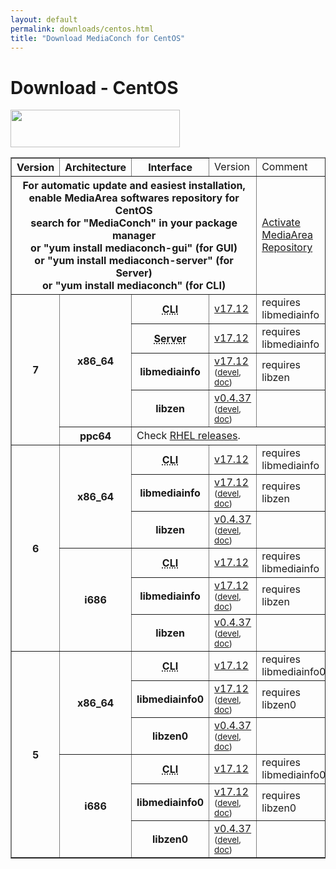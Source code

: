 ```yaml
---
layout: default
permalink: downloads/centos.html
title: "Download MediaConch for CentOS"
---
```


# Download - CentOS

<img src="/MediaConch/images/CentOS.png" width="271" height="60"><br />

<table border="1">
<thead>
<tr class="table-header">
    <th>Version</th>
    <th>Architecture</th>
    <th>Interface</th>
    <td>Version</td>
    <td>Comment</td>
</tr>
</thead>
<tbody>
<tr>
    <th colspan="4">For automatic update and easiest installation, enable MediaArea softwares repository for CentOS<br />search for "MediaConch" in your package manager<br />or "yum install mediaconch-gui" (for GUI)<br /> or "yum install mediaconch-server" (for Server)<br /> or "yum install mediaconch" (for CLI)</th>
    <td><a href='/Repos'>Activate MediaArea Repository</a></td>
</tr>

<tr>
    <th rowspan="5" id="7">7</th>
    <th rowspan="4" id="7.x86_64">x86_64</th>
    <th><abbr title="Command Line Interface">CLI</abbr></th>
    <td><a href="//mediaarea.net/download/binary/mediaconch/17.12/mediaconch-17.12.x86_64.CentOS_7.rpm">v17.12</a></td>
    <td>requires libmediainfo</td>
</tr>
<tr>
    <th><abbr title="Server">Server</abbr></th>
    <td><a href="//mediaarea.net/download/binary/mediaconch-server/17.12/mediaconch-server-17.12.x86_64.CentOS_7.rpm">v17.12</a></td>
    <td>requires libmediainfo</td>
</tr>
<tr>
    <th>libmediainfo</th>
    <td><a href="//mediaarea.net/download/binary/libmediainfo0/17.12/libmediainfo-17.12.x86_64.CentOS_7.rpm">v17.12</a> <small>(<a href="//mediaarea.net/download/binary/libmediainfo0/17.12/libmediainfo-devel-17.12.x86_64.CentOS_7.rpm">devel</a>, <a href="//mediaarea.net/download/binary/libmediainfo0/17.12/libmediainfo-doc-17.12.x86_64.CentOS_7.rpm">doc</a>)</small></td>
    <td>requires libzen</td>
</tr>
<tr>
    <th>libzen</th>
    <td><a href="//mediaarea.net/download/binary/libzen0/0.4.37/libzen-0.4.37.x86_64.CentOS_7.rpm">v0.4.37</a> <small>(<a href="//mediaarea.net/download/binary/libzen0/0.4.37/libzen-devel-0.4.37.x86_64.CentOS_7.rpm">devel</a>, <a href="//mediaarea.net/download/binary/libzen0/0.4.37/libzen-doc-0.4.37.x86_64.CentOS_7.rpm">doc</a>)</small></td>
    <td>&nbsp;</td>
</tr>

<tr>
    <th id="7.ppc64">ppc64</th>
    <td colspan="3">Check <a href="rhel.html#7.ppc64">RHEL releases</a>.</td>
</tr>

<tr>
    <th rowspan="6" id="6">6</th>
    <th rowspan="3" id="6.x86_64">x86_64</th>
    <th><abbr title="Command Line Interface">CLI</abbr></th>
    <td><a href="//mediaarea.net/download/binary/mediaconch/17.12/mediaconch-17.12.x86_64.CentOS_6.rpm">v17.12</a></td>
    <td>requires libmediainfo</td>
</tr>
<tr>
    <th>libmediainfo</th>
    <td><a href="//mediaarea.net/download/binary/libmediainfo0/17.12/libmediainfo-17.12.x86_64.CentOS_6.rpm">v17.12</a> <small>(<a href="//mediaarea.net/download/binary/libmediainfo0/17.12/libmediainfo-devel-17.12.x86_64.CentOS_6.rpm">devel</a>, <a href="//mediaarea.net/download/binary/libmediainfo0/17.12/libmediainfo-doc-17.12.x86_64.CentOS_6.rpm">doc</a>)</small></td>
    <td>requires libzen</td>
</tr>
<tr>
    <th>libzen</th>
    <td><a href="//mediaarea.net/download/binary/libzen0/0.4.37/libzen-0.4.37.x86_64.CentOS_6.rpm">v0.4.37</a> <small>(<a href="//mediaarea.net/download/binary/libzen0/0.4.37/libzen-devel-0.4.37.x86_64.CentOS_6.rpm">devel</a>, <a href="//mediaarea.net/download/binary/libzen0/0.4.37/libzen-doc-0.4.37.x86_64.CentOS_6.rpm">doc</a>)</small></td>
    <td>&nbsp;</td>
</tr>
<tr>
    <th rowspan="3" id="6.i686">i686</th>
    <th><abbr title="Command Line Interface">CLI</abbr></th>
    <td><a href="//mediaarea.net/download/binary/mediaconch/17.12/mediaconch-17.12.i686.CentOS_6.rpm">v17.12</a></td>
    <td>requires libmediainfo</td>
</tr>
<tr>
    <th>libmediainfo</th>
    <td><a href="//mediaarea.net/download/binary/libmediainfo0/17.12/libmediainfo-17.12.i686.CentOS_6.rpm">v17.12</a> <small>(<a href="//mediaarea.net/download/binary/libmediainfo0/17.12/libmediainfo-devel-17.12.i686.CentOS_6.rpm">devel</a>, <a href="//mediaarea.net/download/binary/libmediainfo0/17.12/libmediainfo-doc-17.12.i686.CentOS_6.rpm">doc</a>)</small></td>
    <td>requires libzen</td>
</tr>
<tr>
    <th>libzen</th>
    <td><a href="//mediaarea.net/download/binary/libzen0/0.4.37/libzen-0.4.37.i686.CentOS_6.rpm">v0.4.37</a> <small>(<a href="//mediaarea.net/download/binary/libzen0/0.4.37/libzen-devel-0.4.37.i686.CentOS_6.rpm">devel</a>, <a href="//mediaarea.net/download/binary/libzen0/0.4.37/libzen-doc-0.4.37.i686.CentOS_6.rpm">doc</a>)</small></td>
    <td>&nbsp;</td>
</tr>
<tr>
    <th rowspan="6" id="5">5</th>
    <th rowspan="3" id="5.x86_64">x86_64</th>
    <th><abbr title="Command Line Interface">CLI</abbr></th>
    <td><a href="//mediaarea.net/download/binary/mediaconch/17.12/mediaconch-17.12.x86_64.CentOS_5.rpm">v17.12</a></td>
    <td>requires libmediainfo0</td>
</tr>
<tr>
    <th>libmediainfo0</th>
    <td><a href="//mediaarea.net/download/binary/libmediainfo0/17.12/libmediainfo0-17.12.x86_64.CentOS_5.rpm">v17.12</a> <small>(<a href="//mediaarea.net/download/binary/libmediainfo0/17.12/libmediainfo-devel-17.12.x86_64.CentOS_5.rpm">devel</a>, <a href="//mediaarea.net/download/binary/libmediainfo0/17.12/libmediainfo-doc-17.12.x86_64.CentOS_5.rpm">doc</a>)</small></td>
    <td>requires libzen0</td>
</tr>
<tr>
    <th>libzen0</th>
    <td><a href="//mediaarea.net/download/binary/libzen0/0.4.37/libzen0-0.4.37.x86_64.CentOS_5.rpm">v0.4.37</a> <small>(<a href="//mediaarea.net/download/binary/libzen0/0.4.37/libzen-devel-0.4.37.x86_64.CentOS_5.rpm">devel</a>, <a href="//mediaarea.net/download/binary/libzen0/0.4.37/libzen-doc-0.4.37.x86_64.CentOS_5.rpm">doc</a>)</small></td>
    <td>&nbsp;</td>
</tr>
<tr>
    <th rowspan="3" id="5.i686">i686</th>
    <th><abbr title="Command Line Interface">CLI</abbr></th>
    <td><a href="//mediaarea.net/download/binary/mediaconch/17.12/mediaconch-17.12.i686.CentOS_5.rpm">v17.12</a></td>
    <td>requires libmediainfo0</td>
</tr>
<tr>
    <th>libmediainfo0</th>
    <td><a href="//mediaarea.net/download/binary/libmediainfo0/17.12/libmediainfo0-17.12.i686.CentOS_5.rpm">v17.12</a> <small>(<a href="//mediaarea.net/download/binary/libmediainfo0/17.12/libmediainfo-devel-17.12.i686.CentOS_5.rpm">devel</a>, <a href="//mediaarea.net/download/binary/libmediainfo0/17.12/libmediainfo-doc-17.12.i686.CentOS_5.rpm">doc</a>)</small></td>
    <td>requires libzen0</td>
</tr>
<tr>
    <th>libzen0</th>
    <td><a href="//mediaarea.net/download/binary/libzen0/0.4.37/libzen0-0.4.37.i686.CentOS_5.rpm">v0.4.37</a> <small>(<a href="//mediaarea.net/download/binary/libzen0/0.4.37/libzen-devel-0.4.37.i686.CentOS_5.rpm">devel</a>, <a href="//mediaarea.net/download/binary/libzen0/0.4.37/libzen-doc-0.4.37.i686.CentOS_5.rpm">doc</a>)</small></td>
    <td>&nbsp;</td>
</tr>
</tbody>
</table>
